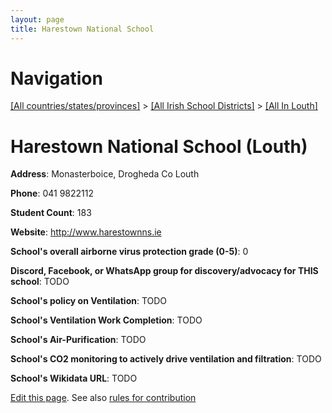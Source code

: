 ```yaml
---
layout: page
title: Harestown National School
---
```

# Navigation

[[All countries/states/provinces]](../../..) > [[All Irish School Districts]](../..) > [[All In Louth]](..)

# Harestown National School (Louth)

**Address**: Monasterboice, Drogheda Co Louth

**Phone**: 041 9822112

**Student Count**: 183

**Website**: <http://www.harestownns.ie>

**School's overall airborne virus protection grade (0-5)**: 0

**Discord, Facebook, or WhatsApp group for discovery/advocacy for THIS school**: TODO

**School's policy on Ventilation**: TODO

**School's Ventilation Work Completion**: TODO

**School's Air-Purification**: TODO

**School's CO2 monitoring to actively drive ventilation and filtration**: TODO

**School's Wikidata URL**: TODO


[Edit this page](https://github.com/ventilate-schools/Ireland/edit/main/./Louth/Harestown_National_School.md). See also [rules for contribution](../../../contribution-rules/)